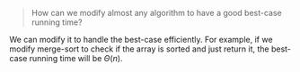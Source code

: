 > How can we modify almost any algorithm to have a good best-case running time?

We can modify it to handle the best-case efficiently. For example, if we
modify merge-sort to check if the array is sorted and just return it, the
best-case running time will be $\Theta(n)$.

